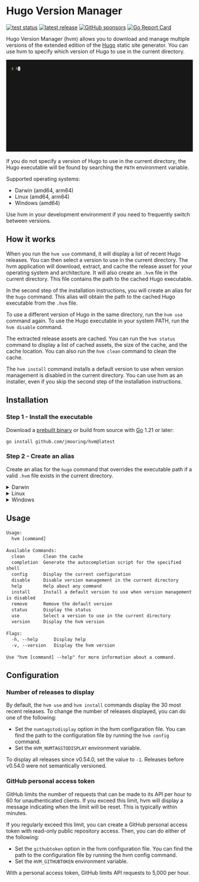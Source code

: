 # Hugo Version Manager

[![test status](https://github.com/jmooring/hvm/actions/workflows/test.yaml/badge.svg)](https://github.com/jmooring/hvm/actions/workflows/test.yaml)
[![latest release](https://img.shields.io/github/v/release/jmooring/hvm?logo=github)](https://github.com/jmooring/hvm/releases/latest)
[![GitHub sponsors](https://img.shields.io/github/sponsors/jmooring?logo=github&label=sponsors)](https://github.com/sponsors/jmooring)
[![Go Report Card](https://goreportcard.com/badge/github.com/jmooring/hvm)](https://goreportcard.com/report/github.com/jmooring/hvm)

Hugo Version Manager (hvm) allows you to download and manage multiple versions of the extended edition of the [Hugo] static site generator. You can use hvm to specify which version of Hugo to use in the current directory.

![Demonstration](assets/hvm.gif)

If you do not specify a version of Hugo to use in the current directory, the Hugo executable will be found by searching the `PATH` environment variable.

Supported operating systems:

- Darwin (amd64, arm64)
- Linux (amd64, arm64)
- Windows (amd64)

Use hvm in your development environment if you need to frequently switch between versions.

## How it works

When you run the `hvm use` command, it will display a list of recent Hugo releases. You can then select a version to use in the current directory. The hvm application will download, extract, and cache the release asset for your operating system and architecture. It will also create an `.hvm` file in the current directory. This file contains the path to the cached Hugo executable.

In the second step of the installation instructions, you will create an alias for the `hugo` command. This alias will obtain the path to the cached Hugo executable from the `.hvm` file.

To use a different version of Hugo in the same directory, run the `hvm use` command again. To use the Hugo executable in your system PATH, run the `hvm disable` command.

The extracted release assets are cached. You can run the `hvm status` command to display a list of cached assets, the size of the cache, and the cache location. You can also run the `hvm clean` command to clean the cache.

The `hvm install` command installs a default version to use when version management is disabled in the current directory. You can use hvm as an installer, even if you skip the second step of the installation instructions.

## Installation

### Step 1 - Install the executable

Download a [prebuilt binary] or build from source with [Go] 1.21 or later:

```text
go install github.com/jmooring/hvm@latest
```

### Step 2 - Create an alias

Create an alias for the `hugo` command that overrides the executable path if a
valid `.hvm` file exists in the current directory.

<details>
<summary>Darwin</summary>
Add this function to $HOME/.zshrc

```zsh
# Hugo Version Manager: override path to the hugo executable.
hugo() {
  hvm_common_msg="Run 'hvm use' to fix or 'hvm disable' to disable version management."
  hvm_show_status=true
  if [ -f ".hvm" ]; then
    hugo_bin=$(cat ".hvm" 2> /dev/null)
    if ! echo "${hugo_bin}" | grep -q "hugo$"; then
      >&2 printf "The .hvm file in this directory is invalid.\\n"
      >&2 printf "%s\\n" "${hvm_common_msg}"
      return 1
    fi
    if [ ! -f "${hugo_bin}" ]; then
      >&2 printf "Unable to find %s.\\n" "${hugo_bin}"
      >&2 printf "%s\\n" "${hvm_common_msg}"
      return 1
    fi
    if [ "${hvm_show_status}" == true ]; then
      >&2 printf "Hugo version management is enabled in this directory.\\n"
      >&2 printf "Run 'hvm status' for details, or 'hvm disable' to disable.\\n\\n"
    fi
  else
    hugo_bin=$(which hugo)
  fi
  "${hugo_bin}" "$@"
}
```

</details>

<details>
<summary>Linux</summary>
Add this function to $HOME/.bashrc

```bash
# Hugo Version Manager: override path to the hugo executable.
hugo() {
  hvm_common_msg="Run 'hvm use' to fix or 'hvm disable' to disable version management."
  hvm_show_status=true
  if [ -f ".hvm" ]; then
    hugo_bin=$(cat ".hvm" 2> /dev/null)
    if ! echo "${hugo_bin}" | grep -q "hugo$"; then
      >&2 printf "The .hvm file in this directory is invalid.\\n"
      >&2 printf "%s\\n" "${hvm_common_msg}"
      return 1
    fi
    if [ ! -f "${hugo_bin}" ]; then
      >&2 printf "Unable to find %s.\\n" "${hugo_bin}"
      >&2 printf "%s\\n" "${hvm_common_msg}"
      return 1
    fi
    if [ "${hvm_show_status}" == true ]; then
      >&2 printf "Hugo version management is enabled in this directory.\\n"
      >&2 printf "Run 'hvm status' for details, or 'hvm disable' to disable.\\n\\n"
    fi
  else
    hugo_bin=$(which hugo)
  fi
  "${hugo_bin}" "$@"
}
```

</details>

<details>
<summary>Windows</summary>

TBD

</details>

## Usage

```text
Usage:
  hvm [command]

Available Commands:
  clean       Clean the cache
  completion  Generate the autocompletion script for the specified shell
  config      Display the current configuration
  disable     Disable version management in the current directory
  help        Help about any command
  install     Install a default version to use when version management is disabled
  remove      Remove the default version
  status      Display the status
  use         Select a version to use in the current directory
  version     Display the hvm version

Flags:
  -h, --help      Display help
  -v, --version   Display the hvm version

Use "hvm [command] --help" for more information about a command.
```

## Configuration

### Number of releases to display

By default, the `hvm use` and `hvm install` commands display the 30 most recent releases. To change the number of releases displayed, you can do one of the following:

- Set the `numtagstodisplay` option in the hvm configuration file. You can find the path to the configuration file by running the `hvm config` command.
- Set the `HVM_NUMTAGSTODISPLAY` environment variable.

To display all releases since v0.54.0, set the value to `-1`. Releases before v0.54.0 were not semantically versioned.

### GitHub personal access token

GitHub limits the number of requests that can be made to its API per hour to 60 for unauthenticated clients. If you exceed this limit, hvm will display a message indicating when the limit will be reset. This is typically within minutes.

If you regularly exceed this limit, you can create a GitHub personal access token with read-only public repository access. Then, you can do either of the following:

- Set the `githubtoken` option in the hvm configuration file. You can find the path to the configuration file by running the hvm config command.
- Set the `HVM_GITHUBTOKEN` environment variable.

With a personal access token, GitHub limits API requests to 5,000 per hour.

[go]: https://go.dev/doc/install
[hugo]: https://github.com/gohugoio/hugo/#readme
[installation instructions]: #installation
[prebuilt binary]: https://github.com/jmooring/hvm/releases/latest
